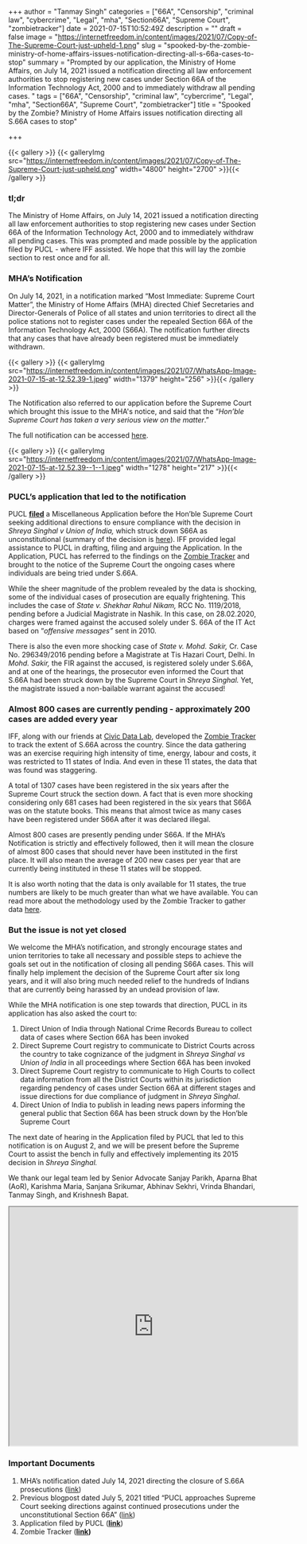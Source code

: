 +++
author = "Tanmay Singh"
categories = ["66A", "Censorship", "criminal law", "cybercrime", "Legal", "mha", "Section66A", "Supreme Court", "zombietracker"]
date = 2021-07-15T10:52:49Z
description = ""
draft = false
image = "https://internetfreedom.in/content/images/2021/07/Copy-of-The-Supreme-Court-just-upheld-1.png"
slug = "spooked-by-the-zombie-ministry-of-home-affairs-issues-notification-directing-all-s-66a-cases-to-stop"
summary = "Prompted by our application, the Ministry of Home Affairs, on July 14, 2021 issued a notification directing all law enforcement authorities to stop registering new cases under Section 66A of the Information Technology Act, 2000 and to immediately withdraw all pending cases. "
tags = ["66A", "Censorship", "criminal law", "cybercrime", "Legal", "mha", "Section66A", "Supreme Court", "zombietracker"]
title = "Spooked by the Zombie? Ministry of Home Affairs issues notification directing all S.66A cases to stop"

+++


{{< gallery >}}
{{< galleryImg  src="https://internetfreedom.in/content/images/2021/07/Copy-of-The-Supreme-Court-just-upheld.png" width="4800" height="2700" >}}{{< /gallery >}}

>>>> <form><script src="https://checkout.razorpay.com/v1/payment-button.js" data-payment_button_id="pl_HLkgeWGQLMuddp" async> </script> </form>

### tl;dr

The Ministry of Home Affairs, on July 14, 2021 issued a notification directing all law enforcement authorities to stop registering new cases under Section 66A of the Information Technology Act, 2000 and to immediately withdraw all pending cases. This was prompted and made possible by the application filed by PUCL - where IFF assisted. We hope that this will lay the zombie section to rest once and for all.

### MHA’s Notification

On July 14, 2021, in a notification marked “Most Immediate: Supreme Court Matter”, the Ministry of Home Affairs (MHA) directed Chief Secretaries and Director-Generals of Police of all states and union territories to direct all the police stations not to register cases under the repealed Section 66A of the Information Technology Act, 2000 (S66A). The notification further directs that any cases that have already been registered must be immediately withdrawn.

{{< gallery >}}
{{< galleryImg  src="https://internetfreedom.in/content/images/2021/07/WhatsApp-Image-2021-07-15-at-12.52.39-1.jpeg" width="1379" height="256" >}}{{< /gallery >}}

The Notification also referred to our application before the Supreme Court which brought this issue to the MHA's notice, and said that the “_Hon’ble Supreme Court has taken a very serious view on the matter_.”

The full notification can be accessed [here](https://drive.google.com/file/d/1kAeLcrv1hn9DkzWhGFLPyxt6NCO_mE0Y/view?usp=sharing).

{{< gallery >}}
{{< galleryImg  src="https://internetfreedom.in/content/images/2021/07/WhatsApp-Image-2021-07-15-at-12.52.39--1--1.jpeg" width="1278" height="217" >}}{{< /gallery >}}

### PUCL’s application that led to the notification

PUCL [**filed**](https://drive.google.com/file/d/18YXE82irR3Kh9H_Pz63McZ-Z4GV90tKr/view?usp=sharing) a Miscellaneous Application before the Hon’ble Supreme Court seeking additional directions to ensure compliance with the decision in _Shreya Singhal v Union of India,_ which struck down S66A as unconstitutional (summary of the decision is [here](https://globalfreedomofexpression.columbia.edu/cases/shreya-singhal-v-union-of-india/)). IFF provided legal assistance to PUCL in drafting, filing and arguing the Application. In the Application, PUCL has referred to the findings on the [Zombie Tracker](http://zombietracker.in) and brought to the notice of the Supreme Court the ongoing cases where individuals are being tried under S.66A.

While the sheer magnitude of the problem revealed by the data is shocking, some of the individual cases of prosecution are equally frightening. This includes the case of _State v. Shekhar Rahul Nikam,_ RCC No. 1119/2018, pending before a Judicial Magistrate in Nashik. In this case, on 28.02.2020, charges were framed against the accused solely under S. 66A of the IT Act based on “_offensive messages”_ sent in 2010.

There is also the even more shocking case of _State v. Mohd. Sakir,_ Cr. Case No. 296349/2016 pending before a Magistrate at Tis Hazari Court, Delhi. In _Mohd. Sakir,_ the FIR against the accused, is registered solely under S.66A, and at one of the hearings, the prosecutor even informed the Court that S.66A had been struck down by the Supreme Court in _Shreya Singhal._ Yet, the magistrate issued a non-bailable warrant against the accused!

### Almost 800 cases are currently pending - approximately 200 cases are added every year

IFF, along with our friends at [Civic Data Lab](https://civicdatalab.in/), developed the [Zombie Tracker](https://zombietracker.in/viz/) to track the extent of S.66A across the country. Since the data gathering was an exercise requiring high intensity of time, energy, labour and costs, it was restricted to 11 states of India. And even in these 11 states, the data that was found was staggering.

A total of 1307 cases have been registered in the six years after the Supreme Court struck the section down. A fact that is even more shocking considering only 681 cases had been registered in the six years that S66A was on the statute books. This means that almost twice as many cases have been registered under S66A after it was declared illegal.

Almost 800 cases are presently pending under S66A. If the MHA’s Notification is strictly and effectively followed, then it will mean the closure of almost 800 cases that should never have been instituted in the first place. It will also mean the average of 200 new cases per year that are currently being instituted in these 11 states will be stopped.

It is also worth noting that the data is only available for 11 states, the true numbers are likely to be much greater than what we have available. You can read more about the methodology used by the Zombie Tracker to gather data [here](https://zombietracker.in/methodology/methodology/).

### But the issue is not yet closed

We welcome the MHA’s notification, and strongly encourage states and union territories to take all necessary and possible steps to achieve the goals set out in the notification of closing all pending S66A cases. This will finally help implement the decision of the Supreme Court after six long years, and it will also bring much needed relief to the hundreds of Indians that are currently being harassed by an undead provision of law.

While the MHA notification is one step towards that direction, PUCL in its application has also asked the court to:

1. Direct Union of India through National Crime Records Bureau to collect data of cases where Section 66A has been invoked
2. Direct Supreme Court registry to communicate to District Courts across the country to take cognizance of the judgment in _Shreya Singhal vs Union of India_ in all proceedings where Section 66A has been invoked
3. Direct Supreme Court registry to communicate to High Courts to collect data information from all the District Courts within its jurisdiction regarding pendency of cases under Section 66A at different stages and issue directions for due compliance of judgment in _Shreya Singhal_.
4. Direct Union of India to publish in leading news papers informing the general public that Section 66A has been struck down  by the Hon’ble Supreme Court

The next date of hearing in the Application filed by PUCL that led to this notification is on August 2, and we will be present before the Supreme Court to assist the bench in fully and effectively implementing its 2015 decision in _Shreya Singhal._

We thank our legal team led by Senior Advocate Sanjay Parikh, Aparna Bhat (AoR), Karishma Maria, Sanjana Srikumar, Abhinav Sekhri, Vrinda Bhandari, Tanmay Singh, and Krishnesh Bapat.

<iframe src="https://drive.google.com/file/d/197Qe39ViqyR3dbXfdO9cQTVNVSLxEwrh/preview" width="580" height="480"></iframe>

### Important Documents

1. MHA’s notification dated July 14, 2021 directing the closure of S.66A prosecutions ([link](https://drive.google.com/file/d/1kAeLcrv1hn9DkzWhGFLPyxt6NCO_mE0Y/view?usp=sharing))
2. Previous blogpost dated July 5, 2021 titled “PUCL approaches Supreme Court seeking directions against continued prosecutions under the unconstitutional Section 66A” ([link](https://internetfreedom.in/pucl-approaches-supreme-court-seeking-directions-against-continued-prosecutions-under-the-unconstitutional-section-66a/))
3. Application filed by PUCL ([**link**](https://drive.google.com/file/d/18YXE82irR3Kh9H_Pz63McZ-Z4GV90tKr/view?usp=sharing))
4. Zombie Tracker ([**link**](https://zombietracker.in/)**)**



> > > <form><script src="https://cdn.razorpay.com/static/widget/subscription-button.js" data-subscription_button_id="pl_HLk5qU1K35hmPH" data-button_theme="brand-color" async> </script> </form>















